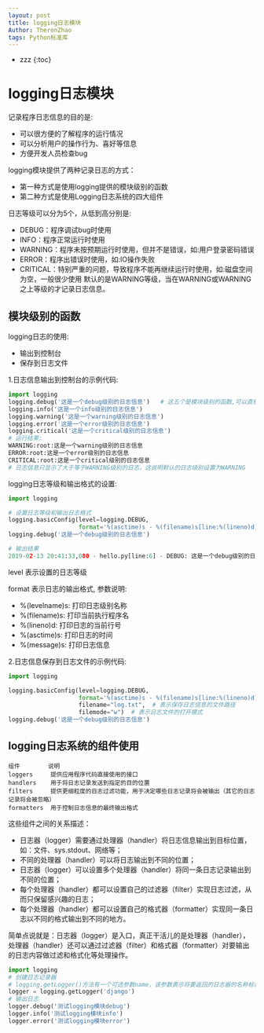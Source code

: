 ```yaml
---
layout: post
title: logging日志模块
Author: TheronZhao
tags: Python标准库
---
```

- zzz
{:toc}
# logging日志模块

记录程序日志信息的目的是:

- 可以很方便的了解程序的运行情况
- 可以分析用户的操作行为、喜好等信息
- 方便开发人员检查bug

logging模块提供了两种记录日志的方式：

- 第一种方式是使用logging提供的模块级别的函数
- 第二种方式是使用Logging日志系统的四大组件

日志等级可以分为5个，从低到高分别是:

- DEBUG：程序调试bug时使用
- INFO：程序正常运行时使用
- WARNING：程序未按预期运行时使用，但并不是错误，如:用户登录密码错误
- ERROR：程序出错误时使用，如:IO操作失败
- CRITICAL：特别严重的问题，导致程序不能再继续运行时使用，如:磁盘空间为空，一般很少使用
    默认的是WARNING等级，当在WARNING或WARNING之上等级的才记录日志信息。

## 模块级别的函数

logging日志的使用:

- 输出到控制台
- 保存到日志文件

1.日志信息输出到控制台的示例代码:

```python
import logging
logging.debug('这是一个debug级别的日志信息')   # 这五个是模块级别的函数,可以直接使用
logging.info('这是一个info级别的日志信息')
logging.warning('这是一个warning级别的日志信息')
logging.error('这是一个error级别的日志信息')
logging.critical('这是一个critical级别的日志信息')
# 运行结果:
WARNING:root:这是一个warning级别的日志信息
ERROR:root:这是一个error级别的日志信息
CRITICAL:root:这是一个critical级别的日志信息
# 日志信息只显示了大于等于WARNING级别的日志，这说明默认的日志级别设置为WARNING
```

logging日志等级和输出格式的设置:

```python
import logging

# 设置日志等级和输出日志格式
logging.basicConfig(level=logging.DEBUG,
                    format='%(asctime)s - %(filename)s[line:%(lineno)d] - %(levelname)s: %(message)s')
logging.debug('这是一个debug级别的日志信息')

# 输出结果
2019-02-13 20:41:33,080 - hello.py[line:6] - DEBUG: 这是一个debug级别的日志信息

```

level 表示设置的日志等级

format 表示日志的输出格式, 参数说明:

- %(levelname)s: 打印日志级别名称
- %(filename)s: 打印当前执行程序名
- %(lineno)d: 打印日志的当前行号
- %(asctime)s: 打印日志的时间
- %(message)s: 打印日志信息

2.日志信息保存到日志文件的示例代码:

```python
import logging

logging.basicConfig(level=logging.DEBUG,
                    format='%(asctime)s - %(filename)s[line:%(lineno)d] - %(levelname)s: %(message)s',
                    filename="log.txt",  # 表示保存日志信息的文件路径
                    filemode="w")  # 表示日志文件的打开模式
logging.debug('这是一个debug级别的日志信息')
```

## logging日志系统的组件使用

```
组件        说明
loggers	    提供应用程序代码直接使用的接口
handlers	用于将日志记录发送到指定的目的位置
filters	    提供更细粒度的日志过滤功能，用于决定哪些日志记录将会被输出（其它的日志记录将会被忽略）
formatters	用于控制日志信息的最终输出格式
```

这些组件之间的关系描述：

- 日志器（logger）需要通过处理器（handler）将日志信息输出到目标位置，如：文件、sys.stdout、网络等；
- 不同的处理器（handler）可以将日志输出到不同的位置；
- 日志器（logger）可以设置多个处理器（handler）将同一条日志记录输出到不同的位置；
- 每个处理器（handler）都可以设置自己的过滤器（filter）实现日志过滤，从而只保留感兴趣的日志；
- 每个处理器（handler）都可以设置自己的格式器（formatter）实现同一条日志以不同的格式输出到不同的地方。

简单点说就是：日志器（logger）是入口，真正干活儿的是处理器（handler），处理器（handler）还可以通过过滤器（filter）和格式器（formatter）对要输出的日志内容做过滤和格式化等处理操作。

```python
import logging
# 创建日志记录器
# logging.getLogger()方法有一个可选参数name，该参数表示将要返回的日志器的名称标识，如果不提供该参数，则其值为'root'。若以相同的name参数值多次调用getLogger()方法，将会返回指向同一个logger对象的引用。
logger = logging.getLogger('django')
# 输出日志
logger.debug('测试logging模块debug')
logger.info('测试logging模块info')
logger.error('测试logging模块error')
```

